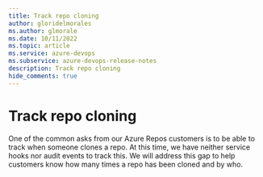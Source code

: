 ```yaml
---
title: Track repo cloning
author: gloridelmorales
ms.author: glmorale
ms.date: 10/11/2022
ms.topic: article
ms.service: azure-devops
ms.subservice: azure-devops-release-notes
description: Track repo cloning
hide_comments: true
---
```


# Track repo cloning

One of the common asks from our Azure Repos customers is to be able to track when someone clones a repo. At this time, we have neither service hooks nor audit events to track this. We will address this gap to help customers know how many times a repo has been cloned and by who.